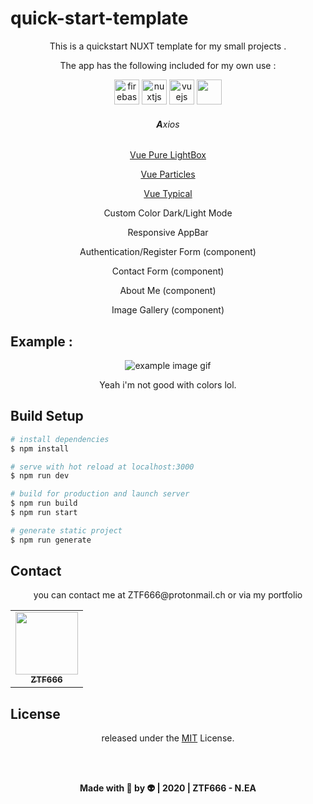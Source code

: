 # quick-start-template

<div align="center">
<p>This is a quickstart NUXT template for my small projects .</p>
<p>The app has the following included for my own use :</p>

<img src="https://www.vectorlogo.zone/logos/firebase/firebase-icon.svg" alt="firebase" width="40" height="40"/>
<img src="https://www.vectorlogo.zone/logos/nuxtjs/nuxtjs-icon.svg" alt="nuxtjs" width="40" height="40"/>
<img src="https://www.vectorlogo.zone/logos/vuejs/vuejs-icon.svg" alt="vuejs" width="40" height="40"/>
<img src="https://external-content.duckduckgo.com/iu/?u=https%3A%2F%2Fseeklogo.com%2Fimages%2FV%2Fvuetify-logo-3BCF73C928-seeklogo.com.png&f=1&nofb=1"  width='40' height='40'>
<h6><strong>A</strong>xios</h6>

[Vue Pure LightBox](https://github.com/DCzajkowski/vue-pure-lightbox)
<br>

[Vue Particles](https://vue-particles.netlify.app/)
<br>

[Vue Typical](https://turkyden.github.io/vue-typical/)

<p>Custom Color Dark/Light Mode</p>
<p>Responsive AppBar</p>
<p>Authentication/Register Form (component)</p>
<p>Contact Form (component)</p>
<p>About Me (component)</p>
<p>Image Gallery (component)</p>

</div>

## Example :

<div align="center">
<img src="starter-template.gif" alt="example image gif">
<br>
<p>Yeah i'm not good with colors lol.</p>
</div>

## Build Setup

```bash
# install dependencies
$ npm install

# serve with hot reload at localhost:3000
$ npm run dev

# build for production and launch server
$ npm run build
$ npm run start

# generate static project
$ npm run generate
```

## Contact

<div align="center">
<p>you can contact me at ZTF666@protonmail.ch or via my portfolio</p>
<table>
  <tr>
    <td align="center"><a href="https://ztfportfolio.web.app/" target='_blank'><img src="https://avatars1.githubusercontent.com/u/32502988?v=4" width="100px;" alt=""/><br /><sub><b>ZTF666</b></sub></a></td>
  </tr>
</table>

</div>

## License

<div align="center">

released under the [MIT](LICENSE) License.

<br><br>
<strong><p>Made with 🖤 by 👽 | 2020 | ZTF666 - N.EA</p> </strong>

</div>
